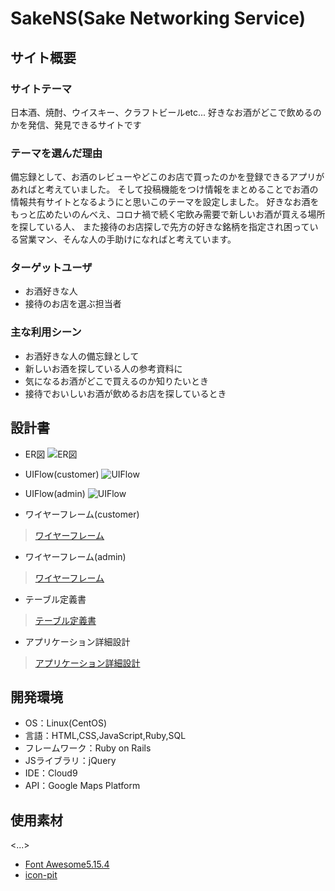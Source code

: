 # SakeNS(Sake Networking Service)

## サイト概要
### サイトテーマ
日本酒、焼酎、ウイスキー、クラフトビールetc... 好きなお酒がどこで飲めるのかを発信、発見できるサイトです

### テーマを選んだ理由
  備忘録として、お酒のレビューやどこのお店で買ったのかを登録できるアプリがあればと考えていました。
そして投稿機能をつけ情報をまとめることでお酒の情報共有サイトとなるようにと思いこのテーマを設定しました。
好きなお酒をもっと広めたいのんべえ、コロナ禍で続く宅飲み需要で新しいお酒が買える場所を探している人、
また接待のお店探しで先方の好きな銘柄を指定され困っている営業マン、そんな人の手助けになればと考えています。

 <!--気になるお酒があるけれど、どこで買えるのか分からず飲めないことが何度もありました。そんな時にどのようなお酒がどこで買えるのかを-->
 <!--まとめたサイトがあればと思いました。その中で、接待の際にお酒の銘柄でお店を探すことがあると知り、購入だけでは無く飲めるお店も-->
 <!--登録できるようにと考え設定しました。-->
 <!--また、お酒のレビュー機能を持たせることで備忘録としての使い方もできるようにし、-->
<!--現在も日本酒のレビューサイトはあるが、そのほかのお酒も含めたものや、どこで購入できるかまでまとめたサービスがなかったので。-->


### ターゲットユーザ
* お酒好きな人
* 接待のお店を選ぶ担当者

### 主な利用シーン
* お酒好きな人の備忘録として
* 新しいお酒を探している人の参考資料に
* 気になるお酒がどこで買えるのか知りたいとき
* 接待でおいしいお酒が飲めるお店を探しているとき

## 設計書
* ER図
![ER図](asetts/images/ER.png "ER")

* UIFlow(customer)
![UIFlow](images/Flows_ca.png "Flow_ca")

* UIFlow(admin)
![UIFlow](images/Flows_ad.png "Flow_ad")

* ワイヤーフレーム(customer)
> [ワイヤーフレーム](https://github.com/ryo32sun/SakeNS/files/9423752/CA.drawio.1.pdf)

* ワイヤーフレーム(admin)
> [ワイヤーフレーム](https://github.com/ryo32sun/SakeNS/files/9423762/AD.drawio.pdf)

* テーブル定義書
> [テーブル定義書](https://docs.google.com/spreadsheets/d/1Ri3KQecOxeJipN9agatkrED78Eu3yMe1tHB3H52VtpA/edit#gid=1373217982)

* アプリケーション詳細設計
> [アプリケーション詳細設計](https://docs.google.com/spreadsheets/d/1lTVAbTKgItdUzL3Z8qWrXSCoIboia9HlxMrNd7_YPjA/edit#gid=549108681)

## 開発環境
- OS：Linux(CentOS)
- 言語：HTML,CSS,JavaScript,Ruby,SQL
- フレームワーク：Ruby on Rails
- JSライブラリ：jQuery
- IDE：Cloud9
- API：Google Maps Platform

## 使用素材
<...>
- [Font Awesome5.15.4](https://fontawesome.com/)
- [icon-pit](https://icon-pit.com/policy)